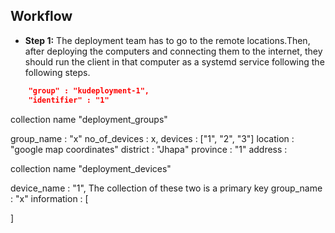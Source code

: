 ## Workflow

- **Step 1:** The deployment team has to go to the remote locations.Then, after deploying the computers and
connecting them to the internet, they should run the client in that computer as a systemd service following the following steps.

```json
    "group" : "kudeployment-1",
    "identifier" : "1"
```


collection name "deployment_groups"

group_name : "x"
no_of_devices : x,
devices : ["1", "2", "3"]
location : "google map coordinates"
district :  "Jhapa"
province : "1"
address : 


collection name "deployment_devices"


device_name : "1", The collection of these two is a primary key
group_name : "x"
information : [
    
]



